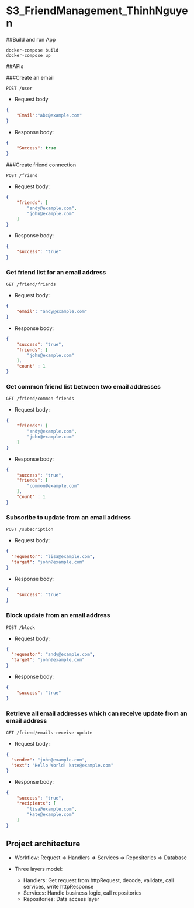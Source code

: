 # S3_FriendManagement_ThinhNguyen

##Build and run App
```
docker-compose build
docker-compose up
```
##APIs

###Create an email
```http request
POST /user
```

- Request body
```json
{
    "Email":"abc@example.com"
}
```

- Response body:
```json
{
    "Success": true
}
```

###Create friend connection
```http request
POST /friend
```

- Request body:
```json
{ 
    "friends": [
        "andy@example.com",
        "john@example.com"
    ]
}
```

- Response body:
```json
{ 
    "success": "true"
}
```

### Get friend list for an email address
```http request
GET /friend/friends
```

- Request body:
```json
{ 
    "email": "andy@example.com"
}
```

- Response body:
```json
{ 
    "success": "true",
    "friends": [
        "john@example.com"
    ],
    "count" : 1
}
```

### Get common friend list between two email addresses
```http request
GET /friend/common-friends
```

- Request body:
```json
{ 
    "friends": [
        "andy@example.com",
        "john@example.com"
    ]
}
```

- Response body:
```json
{ 
    "success": "true",
    "friends": [
        "common@example.com"
    ],
    "count" : 1
}
```

### Subscribe to update from an email address
```http request
POST /subscription
```

- Request body:
```json
{
  "requestor": "lisa@example.com",
  "target": "john@example.com"
}
```

- Response body:
```json
{ 
    "success": "true"
}
```


### Block update from an email address
```http request
POST /block
```

- Request body:
```json
{
  "requestor": "andy@example.com",
  "target": "john@example.com"
}
```

- Response body:
```json
{ 
    "success": "true"
}
```


### Retrieve all email addresses which can receive update from an email address
```http request
GET /friend/emails-receive-update
```

- Request body:
```json
{
  "sender": "john@example.com",
  "text": "Hello World! kate@example.com"
}
```

- Response body:
```json
{ 
    "success": "true",
    "recipients": [
        "lisa@example.com",
        "kate@example.com"
    ]
}
```

## Project architecture
- Workflow: Request => Handlers => Services => Repositories => Database

- Three layers model:
    + Handlers: Get request from httpRequest, decode, validate, call services, write httpResponse
    + Services: Handle business logic, call repositories
    + Repositories: Data access layer 
     